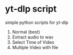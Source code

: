 # yt-dlp script
simple python scripts for yt-dlp

1. Normal (best)
2. Extract audio to wav
3. Select Time of Video
4. Multiple Video with file
